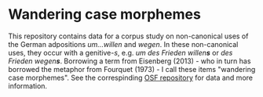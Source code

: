 # Wandering case morphemes

This repository contains data for a corpus study on non-canonical uses of the German adpositions *um...willen* and *wegen*. In these non-canonical uses, they occur with a genitive-*s*, e.g. *um des Frieden willen**s*** or *des Frieden wegen**s***. Borrowing a term from Eisenberg (2013) - who in turn has borrowed the metaphor from Fourquet (1973) - I call these items "wandering case morphemes". See the correspinding [OSF repository](https://osf.io/aumg2/) for data and more information.

